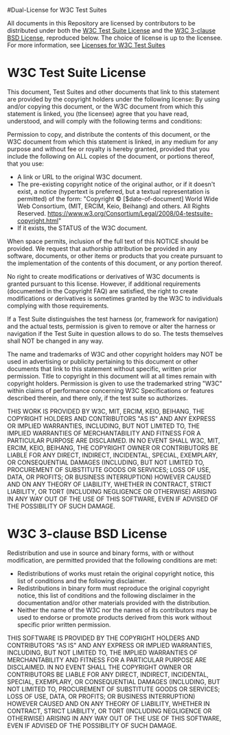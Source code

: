 #Dual-License for W3C Test Suites

All documents in this Repository are licensed by contributors to be distributed under both the [W3C Test Suite License](#w3c-test-suite-license) and the [W3C 3-clause BSD License](#w3c-3-clause-bsd-license), reproduced below. The choice of license is up to the licensee. For more information, see [Licenses for W3C Test Suites](https://www.w3.org/Consortium/Legal/2008/04-testsuite-copyright.html)

# W3C Test Suite License

This document, Test Suites and other documents that link to this statement are provided by the copyright holders under the following license: By using and/or copying this document, or the W3C document from which this statement is linked, you (the licensee) agree that you have read, understood, and will comply with the following terms and conditions:

Permission to copy, and distribute the contents of this document, or the W3C document from which this statement is linked, in any medium for any purpose and without fee or royalty is hereby granted, provided that you include the following on ALL copies of the document, or portions thereof, that you use:

*    A link or URL to the original W3C document.
*    The pre-existing copyright notice of the original author, or if it doesn't exist, a notice (hypertext is preferred, but a textual representation is permitted) of the form: "Copyright © [$date-of-document] World Wide Web Consortium, (MIT, ERCIM, Keio, Beihang) and others. All Rights Reserved. https://www.w3.org/Consortium/Legal/2008/04-testsuite-copyright.html"
*    If it exists, the STATUS of the W3C document.

When space permits, inclusion of the full text of this NOTICE should be provided. We request that authorship attribution be provided in any software, documents, or other items or products that you create pursuant to the implementation of the contents of this document, or any portion thereof.

No right to create modifications or derivatives of W3C documents is granted pursuant to this license. However, if additional requirements (documented in the Copyright FAQ) are satisfied, the right to create modifications or derivatives is sometimes granted by the W3C to individuals complying with those requirements.

If a Test Suite distinguishes the test harness (or, framework for navigation) and the actual tests, permission is given to remove or alter the harness or navigation if the Test Suite in question allows to do so. The tests themselves shall NOT be changed in any way.

The name and trademarks of W3C and other copyright holders may NOT be used in advertising or publicity pertaining to this document or other documents that link to this statement without specific, written prior permission. Title to copyright in this document will at all times remain with copyright holders. Permission is given to use the trademarked string "W3C" within claims of performance concerning W3C Specifications or features described therein, and there only, if the test suite so authorizes.

THIS WORK IS PROVIDED BY W3C, MIT, ERCIM, KEIO, BEIHANG, THE COPYRIGHT HOLDERS AND CONTRIBUTORS "AS IS" AND ANY EXPRESS OR IMPLIED WARRANTIES, INCLUDING, BUT NOT LIMITED TO, THE IMPLIED WARRANTIES OF MERCHANTABILITY AND FITNESS FOR A PARTICULAR PURPOSE ARE DISCLAIMED. IN NO EVENT SHALL W3C, MIT, ERCIM, KEIO, BEIHANG, THE COPYRIGHT OWNER OR CONTRIBUTORS BE LIABLE FOR ANY DIRECT, INDIRECT, INCIDENTAL, SPECIAL, EXEMPLARY, OR CONSEQUENTIAL DAMAGES (INCLUDING, BUT NOT LIMITED TO, PROCUREMENT OF SUBSTITUTE GOODS OR SERVICES; LOSS OF USE, DATA, OR PROFITS; OR BUSINESS INTERRUPTION) HOWEVER CAUSED AND ON ANY THEORY OF LIABILITY, WHETHER IN CONTRACT, STRICT LIABILITY, OR TORT (INCLUDING NEGLIGENCE OR OTHERWISE) ARISING IN ANY WAY OUT OF THE USE OF THIS SOFTWARE, EVEN IF ADVISED OF THE POSSIBILITY OF SUCH DAMAGE.

# W3C 3-clause BSD License

Redistribution and use in source and binary forms, with or without modification, are permitted provided that the following conditions are met:

*    Redistributions of works must retain the original copyright notice, this list of conditions and the following disclaimer.
*    Redistributions in binary form must reproduce the original copyright notice, this list of conditions and the following disclaimer in the documentation and/or other materials provided with the distribution.
*    Neither the name of the W3C nor the names of its contributors may be used to endorse or promote products derived from this work without specific prior written permission.

THIS SOFTWARE IS PROVIDED BY THE COPYRIGHT HOLDERS AND CONTRIBUTORS "AS IS" AND ANY EXPRESS OR IMPLIED WARRANTIES, INCLUDING, BUT NOT LIMITED TO, THE IMPLIED WARRANTIES OF MERCHANTABILITY AND FITNESS FOR A PARTICULAR PURPOSE ARE DISCLAIMED. IN NO EVENT SHALL THE COPYRIGHT OWNER OR CONTRIBUTORS BE LIABLE FOR ANY DIRECT, INDIRECT, INCIDENTAL, SPECIAL, EXEMPLARY, OR CONSEQUENTIAL DAMAGES (INCLUDING, BUT NOT LIMITED TO, PROCUREMENT OF SUBSTITUTE GOODS OR SERVICES; LOSS OF USE, DATA, OR PROFITS; OR BUSINESS INTERRUPTION) HOWEVER CAUSED AND ON ANY THEORY OF LIABILITY, WHETHER IN CONTRACT, STRICT LIABILITY, OR TORT (INCLUDING NEGLIGENCE OR OTHERWISE) ARISING IN ANY WAY OUT OF THE USE OF THIS SOFTWARE, EVEN IF ADVISED OF THE POSSIBILITY OF SUCH DAMAGE.
